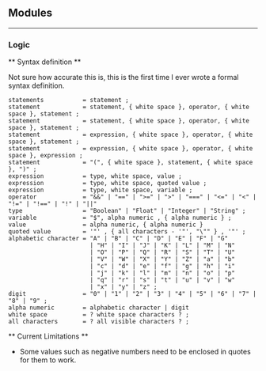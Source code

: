 ## Modules ##
***

### Logic ###

** Syntax definition **

Not sure how accurate this is, this is the first time I ever wrote a formal syntax definition.

    statements           = statement ;
    statement            = statement, { white space }, operator, { white space }, statement ;
    statement            = statement, { white space }, operator, { white space }, statement ;
    statement            = expression, { white space }, operator, { white space }, statement ;
    statement            = expression, { white space }, operator, { white space }, expression ;
    statement            = "(", { white space }, statement, { white space }, ")" ;
    expression           = type, white space, value ;
    expression           = type, white space, quoted value ;
    expression           = type, white space, variable ;
    operator             = "&&" | "==" | ">=" | ">" | "===" | "<=" | "<" | "!=" | "!==" | "!" | "||"
    type                 = "Boolean" | "Float" | "Integer" | "String" ;
    variable             = "$", alpha numeric , { alpha numeric } ;
    value                = alpha numeric, { alpha numeric }
    quoted value         = '"' , { all characters - '"', "\"" } , '"' ;
    alphabetic character = "A" | "B" | "C" | "D" | "E" | "F" | "G"
                           | "H" | "I" | "J" | "K" | "L" | "M" | "N"
                           | "O" | "P" | "Q" | "R" | "S" | "T" | "U"
                           | "V" | "W" | "X" | "Y" | "Z" | "a" | "b"
                           | "c" | "d" | "e" | "f" | "g" | "h" | "i"
                           | "j" | "k" | "l" | "m" | "n" | "o" | "p"
                           | "q" | "r" | "s" | "t" | "u" | "v" | "w"
                           | "x" | "y" | "z" ;
    digit                = "0" | "1" | "2" | "3" | "4" | "5" | "6" | "7" | "8" | "9" ;
    alpha numeric        = alphabetic character | digit
    white space          = ? white space characters ? ;
    all characters       = ? all visible characters ? ;

** Current Limitations **

* Some values such as negative numbers need to be enclosed in quotes for them to work.
